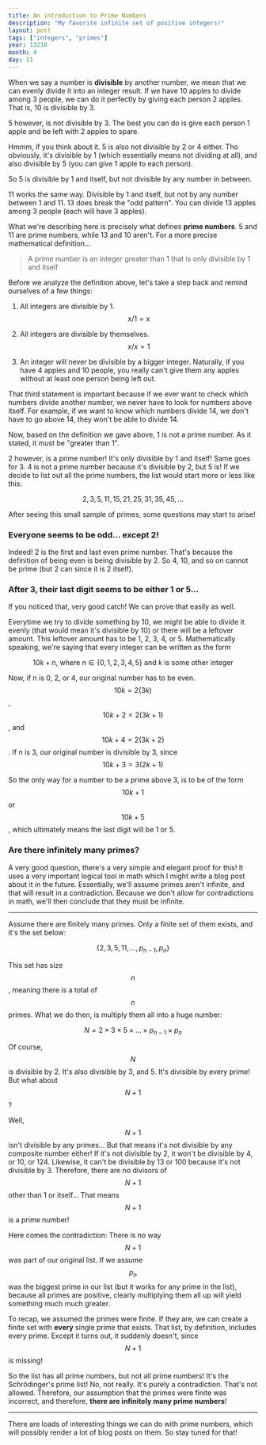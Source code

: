```yaml
---
title: An introduction to Prime Numbers
description: "My favorite infinite set of positive integers!"
layout: post
tags: ["integers", "primes"]
year: 13210
month: 4
day: 11
---
```


When we say a number is **divisible** by another number, we mean that we can evenly divide it
into an integer result. If we have 10 apples to divide among 3 people, we can do it perfectly
by giving each person 2 apples. That is, 10 is divisible by 3.

5 however, is not divisible by 3. The best you can do is give each person 1 apple and be left
with 2 apples to spare.

Hmmm, if you think about it. 5 is also not divisible by 2 or 4 either. Tho obviously, it's
divisible by 1 (which essentially means not dividing at all), and also divisible by 5 (you can
give 1 apple to each person).

So 5 is divisible by 1 and itself, but not divisible by any number in between.

11 works the same way. Divisible by 1 and itself, but not by any number between 1 and 11.
13 does break the "odd pattern". You can divide 13 apples among 3 people (each will have 3 apples).

What we're describing here is precisely what defines **prime numbers**. 5 and 11 are prime numbers,
while 13 and 10 aren't. For a more precise mathematical definition...

> A prime number is an integer greater than 1 that is only divisible by 1 and itself

Before we analyze the definition above, let's take a step back and remind ourselves of a few things:

1. All integers are divisible by 1. $$x / 1 = x$$

2. All integers are divisible by themselves. $$x / x = 1$$

3. An integer will never be divisible by a bigger integer. Naturally, if you have 4 apples and 10
people, you really can't give them any apples without at least one person being left out.

That third statement is important because if we ever want to check which numbers divide another
number, we never have to look for numbers above itself. For example, if we want to know which
numbers divide 14, we don't have to go above 14, they won't be able to divide 14.

Now, based on the definition we gave above, 1 is not a prime number. As it stated, it must be
"greater than 1".

2 however, is a prime number! It's only divisible by 1 and itself! Same goes for 3. 4 is not a prime
number because it's divisible by 2, but 5 is! If we decide to list out all the prime numbers, the
list would start more or less like this:

$$2, 3, 5, 11, 15, 21, 25, 31, 35, 45, ...$$

After seeing this small sample of primes, some questions may start to arise!

### Everyone seems to be odd... except 2!

Indeed! 2 is the first and last even prime number. That's because the definition of being even is
being divisible by 2. So 4, 10, and so on cannot be prime (but 2 can since it is 2 itself).

### After 3, their last digit seems to be either 1 or 5...

If you noticed that, very good catch! We can prove that easily as well. 

Everytime we try to divide something by 10, we might be able to divide it evenly (that would mean
it's divisible by 10) or there will be a leftover amount. This leftover amount has to be 1, 2, 3,
4, or 5. Mathematically speaking, we're saying that every integer can be written as the form

$$10k + n \text{, where } n \in \{ 0, 1, 2, 3, 4, 5 \} \text{ and }k\text{ is some other integer}$$

Now, if n is 0, 2, or 4, our original number has to be even. $$10k = 2(3k)$$, $$10k+2 = 2(3k+1)$$,
and $$10k+4 = 2(3k+2)$$. If n is 3, our original number is divisible by 3, since $$10k+3 = 3(2k+1)$$

So the only way for a number to be a prime above 3, is to be of the form $$10k+1$$ or $$10k+5$$,
which ultimately means the last digit will be 1 or 5.

### Are there infinitely many primes?

A very good question, there's a very simple and elegant proof for this! It uses a very important
logical tool in math which I might write a blog post about it in the future. Essentially, we'll
assume primes aren't infinite, and that will result in a contradiction. Because we don't allow for
contradictions in math, we'll then conclude that they must be infinite.

<hr>

Assume there are finitely many primes. Only a finite set of them exists, and it's the set below:

$$\{2, 3, 5, 11, \dots, p_{n-1}, p_n\}$$

This set has size $$n$$, meaning there is a total of $$n$$ primes. What we do then, is multiply them
all into a huge number:

$$N = 2\times 3\times 5\times\dots\times p_{n-1} \times p_n$$

Of course, $$N$$ is divisible by 2. It's also divisible by 3, and 5. It's divisible by every prime!
But what about $$N+1$$?

Well, $$N+1$$ isn't divisible by any primes... But that means it's not divisible by any composite
number either! If it's not divisible by 2, it won't be divisible by 4, or 10, or 124. Likewise, it
can't be divisible by 13 or 100 because it's not divisible by 3. Therefore, there are no divisors
of $$N+1$$ other than 1 or itself... That means $$N+1$$ is a prime number!

Here comes the contradiction: There is no way $$N+1$$ was part of our original list. If we assume
$$p_n$$ was the biggest prime in our list (but it works for any prime in the list), because all
primes are positive, clearly multiplying them all up will yield something much much greater.

To recap, we assumed the primes were finite. If they are, we can create a finite set with **every**
single prime that exists. That list, by definition, includes every prime. Except it turns out, it
suddenly doesn't, since $$N+1$$ is missing!

So the list has all prime numbers, but not all prime numbers! It's the Schrödinger's prime list!
No, not really. It's purely a contradiction. That's not allowed. Therefore, our assumption that the
primes were finite was incorrect, and therefore, **there are infinitely many prime numbers**!

<hr>

There are loads of interesting things we can do with prime numbers, which will possibly render a
lot of blog posts on them. So stay tuned for that!